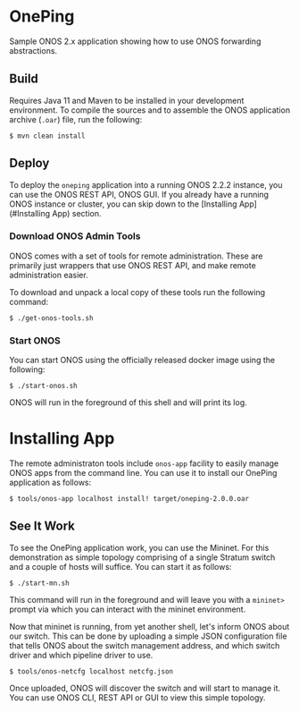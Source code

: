 # OnePing
Sample ONOS 2.x application showing how to use ONOS forwarding abstractions.

## Build
Requires Java 11 and Maven to be installed in your development environment.
To compile the sources and to assemble the ONOS application archive (`.oar`) file, run the following:
```
$ mvn clean install
```

## Deploy
To deploy the `oneping` application into a running ONOS 2.2.2 instance, you can use the
ONOS REST API, ONOS GUI. If you already have a running ONOS instance or cluster, you
can skip down to the [Installing App](#Installing App) section.

### Download ONOS Admin Tools
ONOS comes with a set of tools for remote administration. These are primarily just wrappers
that use ONOS REST API, and make remote administration easier.

To download and unpack a local copy of these tools run the following command:
```
$ ./get-onos-tools.sh
```

### Start ONOS
You can start ONOS using the officially released docker image using the following:
```
$ ./start-onos.sh
```
ONOS will run in the foreground of this shell and will print its log.

# Installing App
The remote administraton tools include `onos-app` facility to easily manage ONOS apps
from the command line. You can use it to install our OnePing application as follows:
```
$ tools/onos-app localhost install! target/oneping-2.0.0.oar
```

## See It Work
To see the OnePing application work, you can use the Mininet. For this demonstration
as simple topology comprising of a single Stratum switch and a couple of hosts will suffice.
You can start it as follows:
```
$ ./start-mn.sh
```
This command will run in the foreground and will leave you with a `mininet>` prompt
via which you can interact with the mininet environment.

Now that mininet is running, from yet another shell, let's inform ONOS about our
switch. This can be done by uploading a simple JSON configuration file that tells ONOS
about the switch management address, and which switch driver and which pipeline driver
to use.
```
$ tools/onos-netcfg localhost netcfg.json
```
Once uploaded, ONOS will discover the switch and will start to manage it. You can use
ONOS CLI, REST API or GUI to view this simple topology.